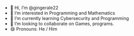 - 👋 Hi, I’m @gingerale22
- 👀 I’m interested in Programming and Mathematics
- 🌱 I’m currently learning Cybersecurity and Programming
- 💞️ I’m looking to collaborate on Games, programs.
- 😄 Pronouns: He / Him


